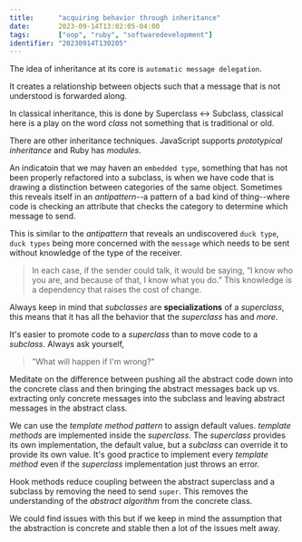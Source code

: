 ```yaml
---
title:      "acquiring behavior through inheritance"
date:       2023-09-14T13:02:05-04:00
tags:       ["oop", "ruby", "softwaredevelopment"]
identifier: "20230914T130205"
---
```


The idea of inheritance at its core is `automatic message delegation`.

It creates a relationship between objects such that a message that is
not understood is forwarded along.

In classical inheritance, this is done by Superclass <-> Subclass,
classical here is a play on the word *class* not something that is
traditional or old.

There are other inheritance techniques. JavaScript supports
*prototypical inheritance* and Ruby has *modules*.

An indicatoin that we may haven an `embedded type`, something that has
not been properly refactored into a subclass, is when we have code
that is drawing a distinction between categories of the same object.
Sometimes this reveals itself in an *antipattern*--a pattern of a bad
kind of thing--where code is checking an attribute that checks the
category to determine which message to send.

This is similar to the *antipattern* that reveals an undiscovered
`duck type`, `duck types` being more concerned with the `message`
which needs to be sent without knowledge of the type of the receiver.

> In each case, if the sender could talk, it would be saying, “I know who you are, and because of that, I know what you do.” This knowledge is a dependency that raises the cost of change. 

Always keep in mind that *subclasses* are **specializations** of a
*superclass*, this means that it has all the behavior that the
*superclass* has and *more*.

It's easier to promote code to a *superclass* than to move code to a
*subclass*. Always ask yourself, 
>"What will happen if I'm wrong?"

Meditate on the difference between pushing all the abstract code down
into the concrete class and then bringing the abstract messages back
up vs. extracting only concrete messages into the subclass and leaving
abstract messages in the abstract class.

We can use the *template method pattern* to assign default values.
*template methods* are implemented inside the *superclass*. The
*superclass* provides its own implementation, the default value, but a
*subclass* can override it to provide its own value. It's good
practice to implement every *template method* even if the *superclass*
implementation just throws an error.

Hook methods reduce coupling between the abstract superclass and a
subclass by removing the need to send `super`. This removes the
understanding of the *abstract algorithm* from the concrete class.

We could find issues with this but if we keep in mind the assumption
that the abstraction is concrete and stable then a lot of the issues
melt away.


